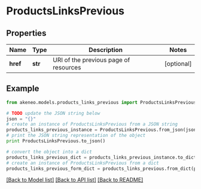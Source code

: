 # ProductsLinksPrevious


## Properties
Name | Type | Description | Notes
------------ | ------------- | ------------- | -------------
**href** | **str** | URI of the previous page of resources | [optional] 

## Example

```python
from akeneo.models.products_links_previous import ProductsLinksPrevious

# TODO update the JSON string below
json = "{}"
# create an instance of ProductsLinksPrevious from a JSON string
products_links_previous_instance = ProductsLinksPrevious.from_json(json)
# print the JSON string representation of the object
print ProductsLinksPrevious.to_json()

# convert the object into a dict
products_links_previous_dict = products_links_previous_instance.to_dict()
# create an instance of ProductsLinksPrevious from a dict
products_links_previous_form_dict = products_links_previous.from_dict(products_links_previous_dict)
```
[[Back to Model list]](../README.md#documentation-for-models) [[Back to API list]](../README.md#documentation-for-api-endpoints) [[Back to README]](../README.md)


